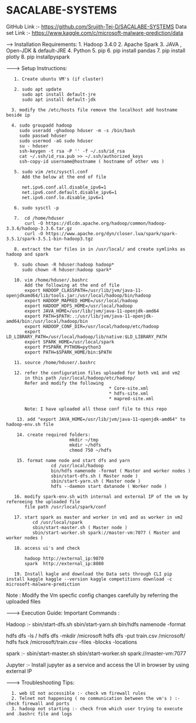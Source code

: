 # SACALABE-SYSTEMS

GitHub Link :-  https://github.com/Srujith-Tej-D/SACALABE-SYSTEMS
Data set Link :- https://www.kaggle.com/c/microsoft-malware-prediction/data

--> Installation Requirements:
       1. Hadoop 3.4.0
       2. Apache Spark
       3. JAVA , Open-JDK & default-JRE
       4. Python
       5. pip
       6. pip install pandas
       7. pip install plotly
       8. pip installpyspark

---> Setup Instructions: 

       1. Create ubuntu VM's (if cluster)

       2. sudo apt update
          sudo apt install default-jre
          sudo apt install default-jdk

      3. modify the /etc/hosts file remove the localhost add hostname beside ip 

      4. sudo groupadd hadoop
         sudo useradd -ghadoop hduser -m -s /bin/bash
         sudo passwd hduser
         sudo usermod -aG sudo hduser
         su - hduser
         ssh-keygen -t rsa -P '' -f ~/.ssh/id_rsa
         cat ~/.ssh/id_rsa.pub >> ~/.ssh/authorized_keys
         ssh-copy-id username@hostname ( hostname of other vms )
         
       5. sudo vim /etc/sysctl.conf
          Add the below at the end of file

          net.ipv6.conf.all.disable_ipv6=1
          net.ipv6.conf.default.disable_ipv6=1
          net.ipv6.conf.lo.disable_ipv6=1

       6. sudo sysctl -p

       7.  cd /home/hduser
           curl -O https://dlcdn.apache.org/hadoop/common/hadoop-3.3.6/hadoop-3.3.6.tar.gz
           curl -O https://www.apache.org/dyn/closer.lua/spark/spark-3.5.1/spark-3.5.1-bin-hadoop3.tgz

       8. extract the tar files in in /usr/local/ and create symlinks as hadoop and spark

       9. sudo chown -R hduser:hadoop hadoop*
          sudo chown -R hduser:hadoop spark*

       10. vim /home/hduser/.bashrc 
           Add the following at the end of file 
           export HADOOP_CLASSPATH=/usr/lib/jvm/java-11-openjdkamd64/lib/tools.jar:/usr/local/hadoop/bin/hadoop
           export HADOOP_MAPRED_HOME=/usr/local/hadoop
           export HADOOP_HDFS_HOME=/usr/local/hadoop
           export JAVA_HOME=/usr/lib/jvm/java-11-openjdk-amd64
           export PATH=$PATH:.:/usr/lib/jvm/java-11-openjdk-amd64/bin:/usr/local/hadoop/bin
           export HADOOP_CONF_DIR=/usr/local/hadoop/etc/hadoop
           export LD_LIBRARY_PATH=/usr/local/hadoop/lib/native:$LD_LIBRARY_PATH
           export SPARK_HOME=/usr/local/spark
           export PYSPARK_PYTHON=python3
           export PATH=$SPARK_HOME/bin:$PATH

       11. source /home/hduser/.bashrc 

       12. refer the configuration files uploaded for both vm1 and vm2 
           in this path /usr/local/hadoop/etc/hadoop/
           Refer and modify the following
                                           * Core-site.xml
                                           * hdfs-site.xml
                                           * mapred-site.xml
          
           Note: I have uploaded all those conf file to this repo 

        13. add "export JAVA_HOME=/usr/lib/jvm/java-11-openjdk-amd64" to hadoop-env.sh file 

        14. create required folders:
                            mkdir ~/tmp
                            mkdir ~/hdfs
                            chmod 750 ~/hdfs

        15. format name node and start dfs and yarn 
                     cd /usr/local/hadoop
                     bin/hdfs namenode -format ( Master and worker nodes )
                     sbin/start-dfs.sh ( Master node )
                     sbin/start-yarn.sh ( Master node )
                     hdfs --daemon start datanode ( Worker node )

       16. modify spark-env.sh with internal and external IP of the vm by refereeing the uploaded file
           file path /usr/local/spark/conf

       17. start spark as master and worker in vm1 and as worker in vm2
              cd /usr/local/spark
              sbin/start-master.sh ( Master node )
              sbin/start-worker.sh spark://master-vm:7077 ( Master and worker nodes )

       18. access ui's and check 

           hadoop http://external_ip:9870
           spark  http://external_ip:8080

       19. Install kagle and download the Data sets through CLI pip install kaggle kaggle --version kaggle competitions download -c microsoft-malware-prediction

Note : Modify the Vm specfic config changes carefully by referring the uploaded files 


--->  Execution Guide:
       Important Commands :

Hadoop :- 
 sbin/start-dfs.sh
 sbin/start-yarn.sh
 bin/hdfs namenode -format

 hdfs dfs -ls /
 hdfs dfs -mkdir /microsoft
 hdfs dfs -put train.csv /microsoft/
 hdfs fsck /microsoft/train.csv -files -blocks -locations

spark :- 
 sbin/start-master.sh
 sbin/start-worker.sh spark://master-vm:7077

Jupyter :- Install jupyter as a service and access  the UI in browser by using external IP


---> Troubleshooting Tips:

      1. web UI not accessible :- check vm firewall rules
      2. Telnet not happening ( no communication between the vm's ) :- check firewall and ports
      3. hadoop not starting :- check from which user trying to execute and .bashrc file and logs
      
           
             
            
            

        

       
      
           
             
            
            

        

       
